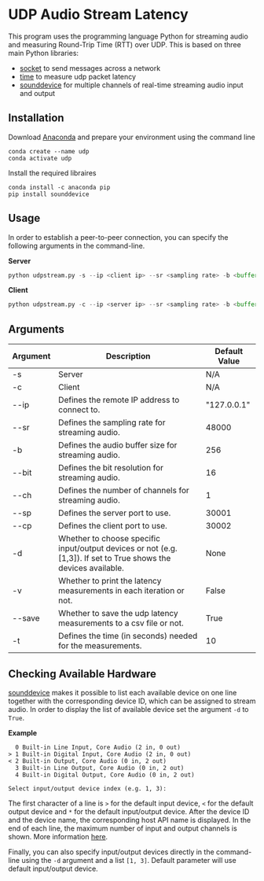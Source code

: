 # UDP Audio Stream Latency

This program uses the programming language Python for streaming audio and measuring Round-Trip Time (RTT) over UDP. This is based on three main Python libraries: 

- [socket](https://docs.python.org/3/library/socket.html#module-socket) to send messages across a network 
- [time](https://docs.python.org/3/library/time.html) to measure udp packet latency 
- [sounddevice](https://pypi.org/project/sounddevice/) for multiple channels of real-time streaming audio input and output

## Installation

Download [Anaconda](https://www.anaconda.com/products/distribution) and prepare your environment using the command line

```
conda create --name udp
conda activate udp
```
Install the required libraires

```
conda install -c anaconda pip
pip install sounddevice
``` 

## Usage

In order to establish a peer-to-peer connection, you can specify the following arguments in the command-line. 

**Server**
```python
python udpstream.py -s --ip <client ip> --sr <sampling rate> -b <buffer size> --bit <bit resolution> --ch <channels> --sp <server port> --cp <client port> -d <bool or list> -v <bool>
```
**Client**
```python
python udpstream.py -c --ip <server ip> --sr <sampling rate> -b <buffer size> --bit <bit resolution> --ch <channels> --sp <server port> --cp <client port> -d <bool or list> -v <bool> --save <save csv> -t <running time>
```

## Arguments

| Argument | Description                                                                                                     | Default Value |
|----------|-----------------------------------------------------------------------------------------------------------------|---------------|
| -s       | Server                                                                                                          | N/A           |
| -c       | Client                                                                                                          | N/A           |
| --ip     | Defines the remote IP address to connect to.                                                                    | "127.0.0.1"   |
| --sr     | Defines the sampling rate for streaming audio.                                                                  | 48000         |
| -b       | Defines the audio buffer size for streaming audio.                                                              | 256           |
| --bit    | Defines the bit resolution for streaming audio.                                                                 | 16            |
| --ch     | Defines the number of channels for streaming audio.                                                             | 1             |
| --sp     | Defines the server port to use.                                                                                 | 30001         |
| --cp     | Defines the client port to use.                                                                                 | 30002         |
| -d       | Whether to choose specific input/output devices or not (e.g. [1,3]). If set to True shows the devices available.| None          |
| -v       | Whether to print the latency measurements in each iteration or not.                                             | False         |
| --save   | Whether to save the udp latency measurements to a csv file or not.                                              | True          |
| -t       | Defines the time (in seconds) needed for the measurements.                                                      | 10            |

## Checking Available Hardware

[sounddevice](https://pypi.org/project/sounddevice/) makes it possible to list each available device on one line together with the corresponding device ID, which can be assigned to stream audio. In order to display the list of available device set the argument `-d` to `True`. 

**Example**
```
  0 Built-in Line Input, Core Audio (2 in, 0 out)
> 1 Built-in Digital Input, Core Audio (2 in, 0 out)
< 2 Built-in Output, Core Audio (0 in, 2 out)
  3 Built-in Line Output, Core Audio (0 in, 2 out)
  4 Built-in Digital Output, Core Audio (0 in, 2 out)

Select input/output device index (e.g. 1, 3):
```

The first character of a line is `>` for the default input device, `<` for the default output device and `*` for the default input/output device. After the device ID and the device name, the corresponding host API name is displayed. In the end of each line, the maximum number of input and output channels is shown. More information [here](https://python-sounddevice.readthedocs.io/en/0.3.15/api/checking-hardware.html#sounddevice.query_devices).

Finally, you can also specify input/output devices directly in the command-line using the `-d` argument and a list `[1, 3]`. Default parameter will use default input/output device.

